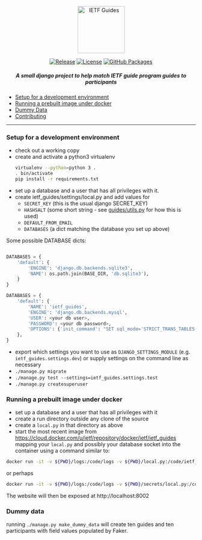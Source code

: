 <div align="center">
    
<img src="https://raw.githubusercontent.com/ietf-tools/common/main/assets/logos/ietf-guides.svg" alt="IETF Guides" height="125" />
    
[![Release](https://img.shields.io/github/release/ietf-tools/ietf-guides.svg?style=flat&maxAge=600)](https://github.com/ietf-tools/ietf-guides/releases)
[![License](https://img.shields.io/github/license/ietf-tools/ietf-guides)](https://github.com/ietf-tools/ietf-guides/blob/main/LICENSE)
[![GitHub Packages](https://img.shields.io/badge/GitHub%20Packages-Docker%20Images-blue?logo=github)](https://github.com/ietf-tools/ietf-guides/pkgs/container/ietf-guides)
<!-- [![Open in Visual Studio Code](https://open.vscode.dev/badges/open-in-vscode.svg)](https://open.vscode.dev/ietf-tools/ietf-guides) -->
    
##### A small django project to help match IETF guide program guides to participants
    
</div>

- [Setup for a development environment](#setup-for-a-development-environment)
- [Running a prebuilt image under docker](#running-a-prebuilt-image-under-docker)
- [Dummy Data](#dummy-data)
- [Contributing](https://github.com/ietf-tools/.github/blob/main/CONTRIBUTING.md)

---

### Setup for a development environment
* check out a working copy
* create and activate a python3 virtualenv
  ```bash
  virtualenv --python=python 3 .
  . bin/activate
  pip install -r requirements.txt
  ```
* set up a database and a user that has all privileges with it.
* create ietf_guides/settings/local.py and add values for
  - `SECRET_KEY`   (this is the usual django SECRET_KEY)
  - `HASHSALT`     (some short string - see [guides/utils.py](guides/utils.py) for how this is used)
  - `DEFAULT_FROM_EMAIL`
  - `DATABASES`    (a dict matching the database you set up above)

Some possible DATABASE dicts:
```python

DATABASES = {
    'default': {
        'ENGINE': 'django.db.backends.sqlite3',
        'NAME': os.path.join(BASE_DIR, 'db.sqlite3'),
    }
}

DATABASES = {
    'default': {
        'NAME': 'ietf_guides',
        'ENGINE': 'django.db.backends.mysql',
        'USER': <your db user>,
        'PASSWORD': <your db password>,
        'OPTIONS': {'init_command': "SET sql_mode='STRICT_TRANS_TABLES'"},
    },
}
```
* export which settings you want to use as `DJANGO_SETTINGS_MODULE` (e.g. `ietf_guides.settings.dev`) or supply settings on the command line as necessary
* `./manage.py migrate`
* `./manage.py test --settings=ietf_guides.settings.test`
* `./manage.py createsuperuser`

### Running a prebuilt image under docker
* set up a database and a user that has all privileges with it
* create a run directory outside any clone of the source
* create a `local.py` in that directory as above
* start the most recent image from <https://cloud.docker.com/u/ietf/repository/docker/ietf/ietf_guides> mapping your `local.py` and possibly your database socket into the container using a command similar to:
```bash
docker run -it -v ${PWD}/logs:/code/logs -v ${PWD}/local.py:/code/ietf_guides/settings/local.py -p 8002:80 --name ietf-guides ghcr.io/ietf-tools/ietf-guides:latest
```
or perhaps

```bash
docker run -it -v ${PWD}/logs:/code/logs -v ${PWD}/secrets/local.py:/code/ietf_guides/settings/local.py -v /var/run/mysql:/var/run/mysql -p 8002:80 --name ietf-guides ghcr.io/ietf-tools/ietf-guides:latest
```
The website will then be exposed at http://localhost:8002

### Dummy data
running `./manage.py make_dummy_data` will create ten guides and ten participants with field values populated by Faker.
